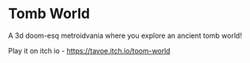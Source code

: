 
# Tomb World

A 3d doom-esq metroidvania where you explore an ancient tomb world!

Play it on itch io - https://tavoe.itch.io/toom-world
